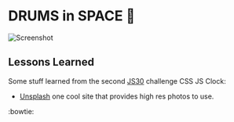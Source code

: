  # DRUMS in SPACE :rocket:

![Screenshot](https://github.com/dwilk8/JS30/blob/master/01%20-%20JavaScript%20Drum%20Kit/img/css_clock_screen_shot.jpg)

## Lessons Learned

Some stuff learned from the second [JS30](https://javascript30.com/) challenge CSS JS Clock:

* [Unsplash](https://unsplash.com/) one cool site that provides high res photos to use.

:bowtie:

